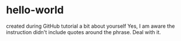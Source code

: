 # hello-world
created during GitHub tutorial
a bit about yourself
Yes, I am aware the instruction didn't include quotes around the phrase. Deal with it.
